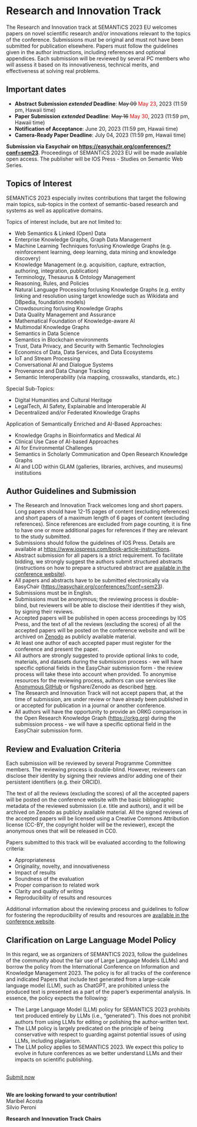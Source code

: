 # Research and Innovation Track
The Research and Innovation track at SEMANTiCS 2023 EU welcomes papers on novel scientific research and/or innovations relevant to the topics of the conference. Submissions must be original and must not have been submitted for publication elsewhere. Papers must follow the guidelines given in the author instructions, including references and optional appendices. Each submission will be reviewed by several PC members who will assess it based on its innovativeness, technical merits, and effectiveness at solving real problems.

## Important dates
* **Abstract Submission ___extended___ Deadline**: ~~May 09~~ <span style="color:red">May 23</span>, 2023 (11:59 pm, Hawaii time)
* **Paper Submission ___extended___ Deadline**: ~~May 16~~ <span style="color:red">May 30</span>, 2023 (11:59 pm, Hawaii time)
* **Notification of Acceptance**: June 20, 2023 (11:59 pm, Hawaii time)
* **Camera-Ready Paper Deadline**: July 04, 2023 (11:59 pm, Hawaii time)  

**Submission via Easychair on https://easychair.org/conferences/?conf=sem23**. Proceedings of SEMANTiCS 2023 EU will be made available open access. The publisher will be IOS Press - Studies on Semantic Web Series.

## Topics of Interest
SEMANTiCS 2023 especially invites contributions that target the following main topics, sub-topics in the context of  semantic-based research and systems as well as applicative domains.

Topics of interest include, but are not limited to:
* Web Semantics & Linked (Open) Data
* Enterprise Knowledge Graphs, Graph Data Management
* Machine Learning Techniques for/using Knowledge Graphs (e.g. reinforcement learning, deep learning, data mining and knowledge discovery)
* Knowledge Management (e.g.  acquisition, capture, extraction, authoring, integration, publication)
* Terminology, Thesaurus & Ontology Management
* Reasoning, Rules, and Policies
* Natural Language Processing for/using Knowledge Graphs (e.g. entity linking and resolution using target knowledge such as Wikidata and DBpedia, foundation models)
* Crowdsourcing  for/using Knowledge Graphs
* Data Quality Management and Assurance
* Mathematical Foundation of Knowledge-aware AI
* Multimodal Knowledge Graphs
* Semantics in Data Science
* Semantics in Blockchain environments
* Trust, Data Privacy, and Security with Semantic Technologies
* Economics of Data, Data Services, and Data Ecosystems
* IoT and Stream Processing
* Conversational AI and Dialogue Systems
* Provenance and Data Change Tracking
* Semantic Interoperability (via mapping, crosswalks, standards, etc.)

Special Sub-Topics:
* Digital Humanities and Cultural Heritage
* LegalTech, AI Safety, Explainable and Interoperable AI
* Decentralized and/or Federated Knowledge Graphs

Application of Semantically Enriched and AI-Based Approaches:
* Knowledge Graphs in Bioinformatics and Medical AI
* Clinical Use Case of AI-based Approaches
* AI for Environmental Challenges  
* Semantics in Scholarly Communication and Open Research Knowledge Graphs
* AI and LOD within GLAM (galleries, libraries, archives, and museums) institutions

## Author Guidelines and Submission
* The Research and Innovation Track welcomes long and short papers. Long papers should have 12-15 pages of content (excluding references) and short papers of a maximum length of 6 pages of content (excluding references). Since references are excluded from page counting, it is fine to have one or more additional pages for references if they are relevant to the study submitted.  
* Submissions should follow the guidelines of IOS Press. Details are available at https://www.iospress.com/book-article-instructions.
* Abstract submission for all papers is a strict requirement. To facilitate bidding, we strongly suggest the authors submit structured abstracts (instructions on how to prepare a structured abstract are [available in the conference website](https://2023-eu.semantics.cc/page/cfp_abstract)).
* All papers and abstracts have to be submitted electronically via EasyChair (https://easychair.org/conferences/?conf=sem23).
* Submissions must be in English.
* Submissions must be anonymous; the reviewing process is double-blind, but reviewers will be able to disclose their identities if they wish, by signing their reviews.
* Accepted papers will be published in open access proceedings by IOS Press, and the text of all the reviews (excluding the scores) of all the accepted papers will be posted on the conference website and will be archived on [Zenodo](https://zenodo.org/) as publicly available material.
* At least one author of each accepted paper must register for the conference and present the paper.
* All authors are strongly suggested to provide optional links to code, materials, and datasets during the submission process - we will have specific optional  fields in the EasyChair submission form - the review process will take these into account when provided. To anonymise resources for the reviewing process, authors can use services like [Anonymous GitHub](https://anonymous.4open.science/) or figshare/Zenodo as described [here](https://ineed.coffee/post/how-to-disclose-data-for-double-blind-review-and-make-it-archived-open-data-upon-acceptance#double-blind-data-submission-on-figshare).
* The Research and Innovation Track will not accept papers that, at the time of submission, are under review or have already been published in or accepted for publication in a journal or another conference.
* All authors will have the opportunity to provide an ORKG comparison in the Open Research Knowledge Graph (https://orkg.org) during the submission process - we will have a specific optional field in the EasyChair submission form.

## Review and Evaluation Criteria
Each submission will be reviewed by several Programme Committee members. The reviewing process is double-blind. However, reviewers can disclose their identity by signing their reviews and/or adding one of their persistent identifiers (e.g. their ORCID).

The text of all the reviews (excluding the scores) of all the accepted papers will be posted on the conference website with the basic bibliographic metadata of the reviewed submission (i.e. title and authors), and it will be archived on Zenodo as publicly available material. All the signed reviews of the accepted papers will be licensed using a Creative Commons Attribution license (CC-BY, the copyright holder will be the reviewer), except the anonymous ones that will be released in CC0.

Papers submitted to this track will be evaluated according to the following criteria:
* Appropriateness
* Originality, novelty, and innovativeness
* Impact of results
* Soundness of the evaluation
* Proper comparison to related work
* Clarity and quality of writing
* Reproducibility of results and resources

Additional information about the reviewing process and guidelines to follow for fostering the reproducibility of results and resources are [available in the conference website](https://2023-eu.semantics.cc/page/cfp_guidelines).


## Clarification on Large Language Model Policy  
In this regard, we as organizers of SEMANTICS 2023, follow the guidelines of the community about the fair use of Large Language Models (LLMs) and borrow the policy from the International Conference on Information and Knowledge Management 2023. The policy is for all tracks of the conference and indicated Papers that include text generated from a large-scale language model (LLM), such as ChatGPT, are prohibited unless the produced text is presented as a part of the paper’s experimental analysis. In essence, the policy expects the following:

* The Large Language Model (LLM) policy for SEMANTICS 2023 prohibits text produced entirely by LLMs (i.e., “generated”). This does not prohibit authors from using LLMs for editing or polishing the author-written text.  
* The LLM policy is largely predicated on the principle of being conservative with respect to guarding against potential issues of using LLMs, including plagiarism.  
* The LLM policy applies to SEMANTICS 2023. We expect this policy to evolve in future conferences as we better understand LLMs and their impacts on scientific publishing.


<br />
<a href="https://easychair.org/conferences/?conf=sem23" type="button" class="btn btn-primary">Submit now</a>
<br />
<br />


**We are looking forward to your contribution!**  
Maribel Acosta  
Silvio Peroni

**Research and Innovation Track Chairs**
